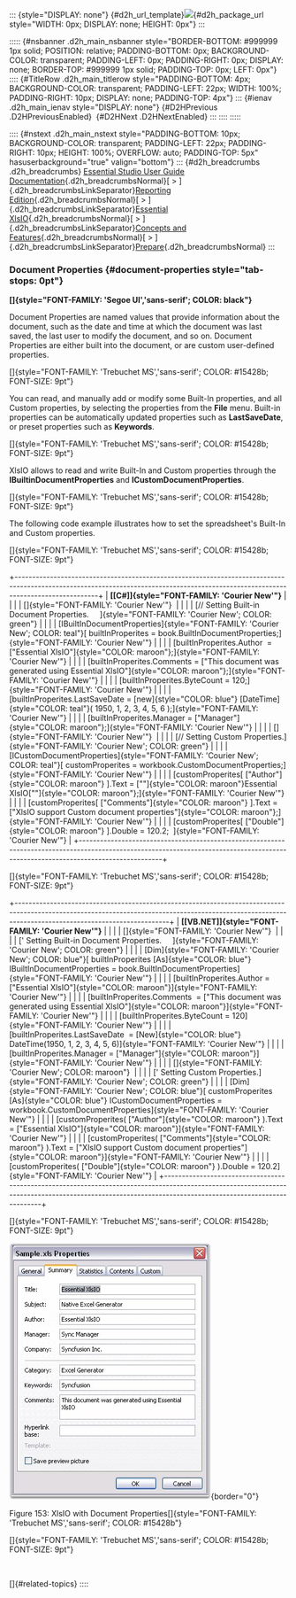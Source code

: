 ::: {style="DISPLAY: none"}
[](ms-xhelp:///?Id=d2h_url_template){#d2h_url_template}![](!package_url!){#d2h_package_url style="WIDTH: 0px; DISPLAY: none; HEIGHT: 0px"}
:::

::::: {#nsbanner .d2h_main_nsbanner style="BORDER-BOTTOM: #999999 1px solid; POSITION: relative; PADDING-BOTTOM: 0px; BACKGROUND-COLOR: transparent; PADDING-LEFT: 0px; PADDING-RIGHT: 0px; DISPLAY: none; BORDER-TOP: #999999 1px solid; PADDING-TOP: 0px; LEFT: 0px"}
:::: {#TitleRow .d2h_main_titlerow style="PADDING-BOTTOM: 4px; BACKGROUND-COLOR: transparent; PADDING-LEFT: 22px; WIDTH: 100%; PADDING-RIGHT: 10px; DISPLAY: none; PADDING-TOP: 4px"}
::: {#ienav .d2h_main_ienav style="DISPLAY: none"}
[](ms-xhelp:///?Id=4e8e7026-9449-4e3b-907a-f10090d1e212){#D2HPrevious .D2HPreviousEnabled}  [](ms-xhelp:///?Id=e3fa1a97-2813-4c68-a7dc-7aecfe61e09d){#D2HNext .D2HNextEnabled}
:::
::::
:::::

:::: {#nstext .d2h_main_nstext style="PADDING-BOTTOM: 10px; BACKGROUND-COLOR: transparent; PADDING-LEFT: 22px; PADDING-RIGHT: 10px; HEIGHT: 100%; OVERFLOW: auto; PADDING-TOP: 5px" hasuserbackground="true" valign="bottom"}
::: {#d2h_breadcrumbs .d2h_breadcrumbs}
[Essential Studio User Guide Documentation](ms-xhelp:///?Id=12457748-09e3-4d74-a240-8e049cedf030){.d2h_breadcrumbsNormal}[ \> ]{.d2h_breadcrumbsLinkSeparator}[Reporting Edition](ms-xhelp:///?Id=027aa5b6-6676-4f93-ad23-c20e8c45792e){.d2h_breadcrumbsNormal}[ \> ]{.d2h_breadcrumbsLinkSeparator}[Essential XlsIO](ms-xhelp:///?Id=b01a1b50-1d7d-40c0-bc83-af67e57c9005){.d2h_breadcrumbsNormal}[ \> ]{.d2h_breadcrumbsLinkSeparator}[Concepts and Features](ms-xhelp:///?Id=21b26556-5905-4ad9-90b4-40320db25faf){.d2h_breadcrumbsNormal}[ \> ]{.d2h_breadcrumbsLinkSeparator}[Prepare](ms-xhelp:///?Id=4e8e7026-9449-4e3b-907a-f10090d1e212){.d2h_breadcrumbsNormal}
:::

### Document Properties {#document-properties style="tab-stops: 0pt"}

**[]{style="FONT-FAMILY: 'Segoe UI','sans-serif'; COLOR: black"}** 

Document Properties are named values that provide information about the document, such as the date and time at which the document was last saved, the last user to modify the document, and so on. Document Properties are either built into the document, or are custom user-defined properties.

[]{style="FONT-FAMILY: 'Trebuchet MS','sans-serif'; COLOR: #15428b; FONT-SIZE: 9pt"} 

You can read, and manually add or modify some Built-In properties, and all Custom properties, by selecting the properties from the **File** menu. Built-in properties can be automatically updated properties such as **LastSaveDate**, or preset properties such as **Keywords**.

[]{style="FONT-FAMILY: 'Trebuchet MS','sans-serif'; COLOR: #15428b; FONT-SIZE: 9pt"} 

XlsIO allows to read and write Built-In and Custom properties through the **IBuiltinDocumentProperties** and **ICustomDocumentProperties**.

[]{style="FONT-FAMILY: 'Trebuchet MS','sans-serif'; COLOR: #15428b; FONT-SIZE: 9pt"} 

The following code example illustrates how to set the spreadsheet\'s Built-In and Custom properties.

[]{style="FONT-FAMILY: 'Trebuchet MS','sans-serif'; COLOR: #15428b; FONT-SIZE: 9pt"} 

+-----------------------------------------------------------------------------------------------------------------------------------------------------------------------------------+
| **[\[C#\]]{style="FONT-FAMILY: 'Courier New'"}**                                                                                                                                  |
|                                                                                                                                                                                   |
| []{style="FONT-FAMILY: 'Courier New'"}                                                                                                                                            |
|                                                                                                                                                                                   |
| [// Setting Built-in Document Properties.     ]{style="FONT-FAMILY: 'Courier New'; COLOR: green"}                                                                                 |
|                                                                                                                                                                                   |
| [IBuiltInDocumentProperties]{style="FONT-FAMILY: 'Courier New'; COLOR: teal"}[ builtInProperites = book.BuiltInDocumentProperties;]{style="FONT-FAMILY: 'Courier New'"}           |
|                                                                                                                                                                                   |
| [builtInProperites.Author  =  [\"Essential XlsIO\"]{style="COLOR: maroon"};]{style="FONT-FAMILY: 'Courier New'"}                                                                  |
|                                                                                                                                                                                   |
| [builtInProperites.Comments = [\"This document was generated using Essential XlsIO\"]{style="COLOR: maroon"};]{style="FONT-FAMILY: 'Courier New'"}                                |
|                                                                                                                                                                                   |
| [builtInProperites.ByteCount = 120;]{style="FONT-FAMILY: 'Courier New'"}                                                                                                          |
|                                                                                                                                                                                   |
| [builtInProperites.LastSaveDate = [new]{style="COLOR: blue"} [DateTime]{style="COLOR: teal"}( 1950, 1, 2, 3, 4, 5, 6 );]{style="FONT-FAMILY: 'Courier New'"}                      |
|                                                                                                                                                                                   |
| [builtInProperites.Manager = [\"Manager\"]{style="COLOR: maroon"};]{style="FONT-FAMILY: 'Courier New'"}                                                                           |
|                                                                                                                                                                                   |
| []{style="FONT-FAMILY: 'Courier New'"}                                                                                                                                            |
|                                                                                                                                                                                   |
| [// Setting Custom Properties.]{style="FONT-FAMILY: 'Courier New'; COLOR: green"}                                                                                                 |
|                                                                                                                                                                                   |
| [ICustomDocumentProperties]{style="FONT-FAMILY: 'Courier New'; COLOR: teal"}[ customProperites = workbook.CustomDocumentProperties;]{style="FONT-FAMILY: 'Courier New'"}          |
|                                                                                                                                                                                   |
| [customProperites\[ [\"Author\"]{style="COLOR: maroon"} \].Text = [\"\"]{style="COLOR: maroon"}Essential XlsIO[\"\"]{style="COLOR: maroon"};]{style="FONT-FAMILY: 'Courier New'"} |
|                                                                                                                                                                                   |
| [customProperites\[ [\"Comments\"]{style="COLOR: maroon"} \].Text = [\"XlsIO support Custom document properties\"]{style="COLOR: maroon"};]{style="FONT-FAMILY: 'Courier New'"}   |
|                                                                                                                                                                                   |
| [customProperites\[ [\"Double\"]{style="COLOR: maroon"} \].Double = 120.2;  ]{style="FONT-FAMILY: 'Courier New'"}                                                                 |
+-----------------------------------------------------------------------------------------------------------------------------------------------------------------------------------+

[]{style="FONT-FAMILY: 'Trebuchet MS','sans-serif'; COLOR: #15428b; FONT-SIZE: 9pt"} 

+-------------------------------------------------------------------------------------------------------------------------------------------------------------------------------------------------------+
| **[\[VB.NET\]]{style="FONT-FAMILY: 'Courier New'"}**                                                                                                                                                  |
|                                                                                                                                                                                                       |
| []{style="FONT-FAMILY: 'Courier New'"}                                                                                                                                                                |
|                                                                                                                                                                                                       |
| [\' Setting Built-in Document Properties.     ]{style="FONT-FAMILY: 'Courier New'; COLOR: green"}                                                                                                     |
|                                                                                                                                                                                                       |
| [Dim]{style="FONT-FAMILY: 'Courier New'; COLOR: blue"}[ builtInProperites [As]{style="COLOR: blue"} IBuiltInDocumentProperties = book.BuiltInDocumentProperties]{style="FONT-FAMILY: 'Courier New'"}  |
|                                                                                                                                                                                                       |
| [builtInProperites.Author = [\"Essential XlsIO\"]{style="COLOR: maroon"}]{style="FONT-FAMILY: 'Courier New'"}                                                                                         |
|                                                                                                                                                                                                       |
| [builtInProperites.Comments  = [\"This document was generated using Essential XlsIO\"]{style="COLOR: maroon"}]{style="FONT-FAMILY: 'Courier New'"}                                                    |
|                                                                                                                                                                                                       |
| [builtInProperites.ByteCount = 120]{style="FONT-FAMILY: 'Courier New'"}                                                                                                                               |
|                                                                                                                                                                                                       |
| [builtInProperites.LastSaveDate  = [New]{style="COLOR: blue"} DateTime(1950, 1, 2, 3, 4, 5, 6)]{style="FONT-FAMILY: 'Courier New'"}                                                                   |
|                                                                                                                                                                                                       |
| [builtInProperites.Manager = [\"Manager\"]{style="COLOR: maroon"}]{style="FONT-FAMILY: 'Courier New'"}                                                                                                |
|                                                                                                                                                                                                       |
| []{style="FONT-FAMILY: 'Courier New'; COLOR: maroon"}                                                                                                                                                 |
|                                                                                                                                                                                                       |
| [\' Setting Custom Properties.]{style="FONT-FAMILY: 'Courier New'; COLOR: green"}                                                                                                                     |
|                                                                                                                                                                                                       |
| [Dim]{style="FONT-FAMILY: 'Courier New'; COLOR: blue"}[ customProperites [As]{style="COLOR: blue"} ICustomDocumentProperties = workbook.CustomDocumentProperties]{style="FONT-FAMILY: 'Courier New'"} |
|                                                                                                                                                                                                       |
| [customProperites( [\"Author\"]{style="COLOR: maroon"} ).Text = [\"Essential XlsIO\"]{style="COLOR: maroon"}]{style="FONT-FAMILY: 'Courier New'"}                                                     |
|                                                                                                                                                                                                       |
| [customProperites( [\"Comments\"]{style="COLOR: maroon"} ).Text = [\"XlsIO support Custom document properties\"]{style="COLOR: maroon"}]{style="FONT-FAMILY: 'Courier New'"}                          |
|                                                                                                                                                                                                       |
| [customProperites( [\"Double\"]{style="COLOR: maroon"} ).Double = 120.2]{style="FONT-FAMILY: 'Courier New'"}                                                                                          |
+-------------------------------------------------------------------------------------------------------------------------------------------------------------------------------------------------------+

[]{style="FONT-FAMILY: 'Trebuchet MS','sans-serif'; COLOR: #15428b; FONT-SIZE: 9pt"} 

![](ImagesExt/image47_173.jpg){border="0"}

Figure 153: XlsIO with Document Properties[]{style="FONT-FAMILY: 'Trebuchet MS','sans-serif'; COLOR: #15428b"}

[]{style="FONT-FAMILY: 'Trebuchet MS','sans-serif'; COLOR: #15428b; FONT-SIZE: 9pt"} 

 

[]{#related-topics}
::::
